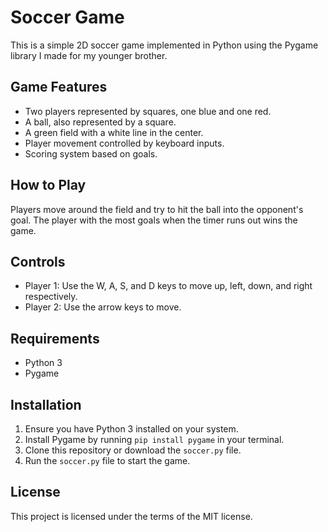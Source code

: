 # Soccer Game

This is a simple 2D soccer game implemented in Python using the Pygame library I made for my younger brother.

## Game Features

- Two players represented by squares, one blue and one red.
- A ball, also represented by a square.
- A green field with a white line in the center.
- Player movement controlled by keyboard inputs.
- Scoring system based on goals.

## How to Play

Players move around the field and try to hit the ball into the opponent's goal. The player with the most goals when the timer runs out wins the game.

## Controls

- Player 1: Use the W, A, S, and D keys to move up, left, down, and right respectively.
- Player 2: Use the arrow keys to move.

## Requirements

- Python 3
- Pygame

## Installation

1. Ensure you have Python 3 installed on your system.
2. Install Pygame by running `pip install pygame` in your terminal.
3. Clone this repository or download the `soccer.py` file.
4. Run the `soccer.py` file to start the game.

## License

This project is licensed under the terms of the MIT license.
